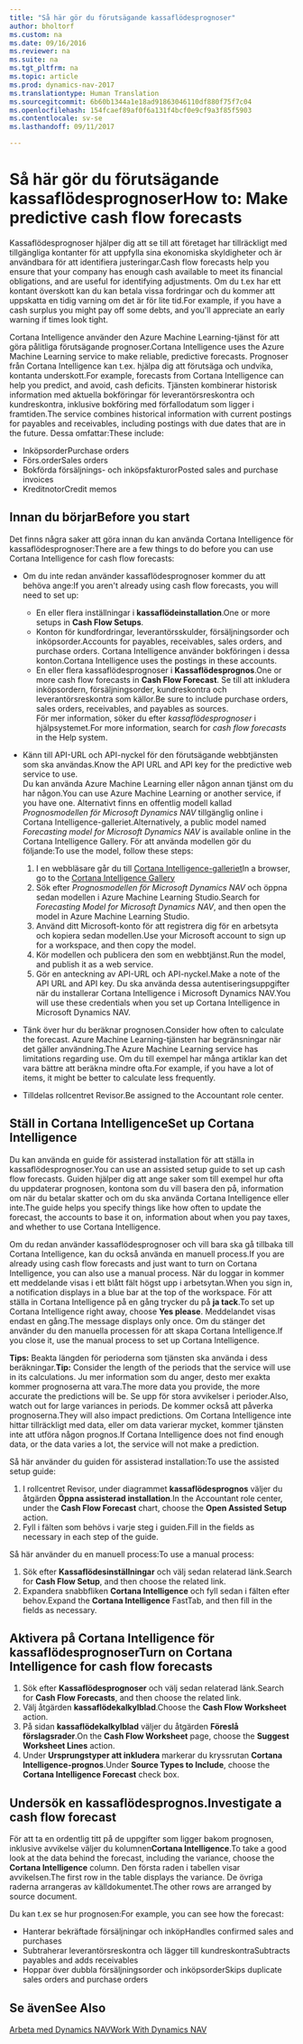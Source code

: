 ```yaml
---
title: "Så här gör du förutsägande kassaflödesprognoser"
author: bholtorf
ms.custom: na
ms.date: 09/16/2016
ms.reviewer: na
ms.suite: na
ms.tgt_pltfrm: na
ms.topic: article
ms.prod: dynamics-nav-2017
ms.translationtype: Human Translation
ms.sourcegitcommit: 6b60b1344a1e18ad91863046110df880f75f7c04
ms.openlocfilehash: 154fcaef89af0f6a131f4bcf0e9cf9a3f85f5903
ms.contentlocale: sv-se
ms.lasthandoff: 09/11/2017

---
```


# <a name="how-to-make-predictive-cash-flow-forecasts"></a><span data-ttu-id="a2c3f-102">Så här gör du förutsägande kassaflödesprognoser</span><span class="sxs-lookup"><span data-stu-id="a2c3f-102">How to: Make predictive cash flow forecasts</span></span>
<span data-ttu-id="a2c3f-103">Kassaflödesprognoser hjälper dig att se till att företaget har tillräckligt med tillgängliga kontanter för att uppfylla sina ekonomiska skyldigheter och är användbara för att identifiera justeringar.</span><span class="sxs-lookup"><span data-stu-id="a2c3f-103">Cash flow forecasts help you ensure that your company has enough cash available to meet its financial obligations, and are useful for identifying adjustments.</span></span> <span data-ttu-id="a2c3f-104">Om du t.ex har ett kontant överskott kan du kan betala vissa fordringar och du kommer att uppskatta en tidig varning om det är för lite tid.</span><span class="sxs-lookup"><span data-stu-id="a2c3f-104">For example, if you have a cash surplus you might pay off some debts, and you'll appreciate an early warning if times look tight.</span></span> 

<span data-ttu-id="a2c3f-105">Cortana Intelligence använder den Azure Machine Learning-tjänst för att göra pålitliga förutsägande prognoser.</span><span class="sxs-lookup"><span data-stu-id="a2c3f-105">Cortana Intelligence uses the Azure Machine Learning service to make reliable, predictive forecasts.</span></span> <span data-ttu-id="a2c3f-106">Prognoser från Cortana Intelligence kan t.ex. hjälpa dig att förutsäga och undvika, kontanta underskott.</span><span class="sxs-lookup"><span data-stu-id="a2c3f-106">For example, forecasts from Cortana Intelligence can help you predict, and avoid, cash deficits.</span></span> <span data-ttu-id="a2c3f-107">Tjänsten kombinerar historisk information med aktuella bokföringar för leverantörsreskontra och kundreskontra, inklusive bokföring med förfallodatum som ligger i framtiden.</span><span class="sxs-lookup"><span data-stu-id="a2c3f-107">The service combines historical information with current postings for payables and receivables, including postings with due dates that are in the future.</span></span> <span data-ttu-id="a2c3f-108">Dessa omfattar:</span><span class="sxs-lookup"><span data-stu-id="a2c3f-108">These include:</span></span>
* <span data-ttu-id="a2c3f-109">Inköpsorder</span><span class="sxs-lookup"><span data-stu-id="a2c3f-109">Purchase orders</span></span>
* <span data-ttu-id="a2c3f-110">Förs.order</span><span class="sxs-lookup"><span data-stu-id="a2c3f-110">Sales orders</span></span>
* <span data-ttu-id="a2c3f-111">Bokförda försäljnings- och inköpsfakturor</span><span class="sxs-lookup"><span data-stu-id="a2c3f-111">Posted sales and purchase invoices</span></span>
* <span data-ttu-id="a2c3f-112">Kreditnotor</span><span class="sxs-lookup"><span data-stu-id="a2c3f-112">Credit memos</span></span>

## <a name="before-you-start"></a><span data-ttu-id="a2c3f-113">Innan du börjar</span><span class="sxs-lookup"><span data-stu-id="a2c3f-113">Before you start</span></span>  
<span data-ttu-id="a2c3f-114">Det finns några saker att göra innan du kan använda Cortana Intelligence för kassaflödesprognoser:</span><span class="sxs-lookup"><span data-stu-id="a2c3f-114">There are a few things to do before you can use Cortana Intelligence for cash flow forecasts:</span></span> 
* <span data-ttu-id="a2c3f-115">Om du inte redan använder kassaflödesprognoser kommer du att behöva ange:</span><span class="sxs-lookup"><span data-stu-id="a2c3f-115">If you aren't already using cash flow forecasts, you will need to set up:</span></span>
    * <span data-ttu-id="a2c3f-116">En eller flera inställningar i **kassaflödeinstallation**.</span><span class="sxs-lookup"><span data-stu-id="a2c3f-116">One or more setups in **Cash Flow Setups**.</span></span> 
    * <span data-ttu-id="a2c3f-117">Konton för kundfordringar, leverantörsskulder, försäljningsorder och inköpsorder.</span><span class="sxs-lookup"><span data-stu-id="a2c3f-117">Accounts for payables, receivables, sales orders, and purchase orders.</span></span> <span data-ttu-id="a2c3f-118">Cortana Intelligence använder bokföringen i dessa konton.</span><span class="sxs-lookup"><span data-stu-id="a2c3f-118">Cortana Intelligence uses the postings in these accounts.</span></span>
    * <span data-ttu-id="a2c3f-119">En eller flera kassaflödesprognoser i **Kassaflödesprognos**.</span><span class="sxs-lookup"><span data-stu-id="a2c3f-119">One or more cash flow forecasts in **Cash Flow Forecast**.</span></span> <span data-ttu-id="a2c3f-120">Se till att inkludera inköpsordern, försäljningsorder, kundreskontra och leverantörsreskontra som källor.</span><span class="sxs-lookup"><span data-stu-id="a2c3f-120">Be sure to include purchase orders, sales orders, receivables, and payables as sources.</span></span>  
    <span data-ttu-id="a2c3f-121">För mer information, söker du efter _kassaflödesprognoser_ i hjälpsystemet.</span><span class="sxs-lookup"><span data-stu-id="a2c3f-121">For more information, search for _cash flow forecasts_ in the Help system.</span></span> 
* <span data-ttu-id="a2c3f-122">Känn till API-URL och API-nyckel för den förutsägande webbtjänsten som ska användas.</span><span class="sxs-lookup"><span data-stu-id="a2c3f-122">Know the API URL and API key for the predictive web service to use.</span></span>  
    <span data-ttu-id="a2c3f-123">Du kan använda Azure Machine Learning eller någon annan tjänst om du har någon.</span><span class="sxs-lookup"><span data-stu-id="a2c3f-123">You can use Azure Machine Learning or another service, if you have one.</span></span> <span data-ttu-id="a2c3f-124">Alternativt finns en offentlig modell kallad _Prognosmodellen för Microsoft Dynamics NAV_ tillgänglig online i Cortana Intelligence-galleriet.</span><span class="sxs-lookup"><span data-stu-id="a2c3f-124">Alternatively, a public model named _Forecasting model for Microsoft Dynamics NAV_ is available online in the Cortana Intelligence Gallery.</span></span> <span data-ttu-id="a2c3f-125">För att använda modellen gör du följande:</span><span class="sxs-lookup"><span data-stu-id="a2c3f-125">To use the model, follow these steps:</span></span>

    1. <span data-ttu-id="a2c3f-126">I en webbläsare går du till [Cortana Intelligence-galleriet](https://go.microsoft.com/fwlink/?linkid=828352)</span><span class="sxs-lookup"><span data-stu-id="a2c3f-126">In a browser, go to the [Cortana Intelligence Gallery](https://go.microsoft.com/fwlink/?linkid=828352)</span></span>
    2. <span data-ttu-id="a2c3f-127">Sök efter _Prognosmodellen för Microsoft Dynamics NAV_ och öppna sedan modellen i Azure Machine Learning Studio.</span><span class="sxs-lookup"><span data-stu-id="a2c3f-127">Search for _Forecasting Model for Microsoft Dynamics NAV_, and then open the model in Azure Machine Learning Studio.</span></span>
    3. <span data-ttu-id="a2c3f-128">Använd ditt Microsoft-konto för att registrera dig för en arbetsyta och kopiera sedan modellen.</span><span class="sxs-lookup"><span data-stu-id="a2c3f-128">Use your Microsoft account to sign up for a workspace, and then copy the model.</span></span>
    4. <span data-ttu-id="a2c3f-129">Kör modellen och publicera den som en webbtjänst.</span><span class="sxs-lookup"><span data-stu-id="a2c3f-129">Run the model, and publish it as a web service.</span></span>
    5. <span data-ttu-id="a2c3f-130">Gör en anteckning av API-URL och API-nyckel.</span><span class="sxs-lookup"><span data-stu-id="a2c3f-130">Make a note of the API URL and API key.</span></span> <span data-ttu-id="a2c3f-131">Du ska använda dessa autentiseringsuppgifter när du installerar Cortana Intelligence i Microsoft Dynamics NAV.</span><span class="sxs-lookup"><span data-stu-id="a2c3f-131">You will use these credentials when you set up Cortana Intelligence in Microsoft Dynamics NAV.</span></span>  

* <span data-ttu-id="a2c3f-132">Tänk över hur du beräknar prognosen.</span><span class="sxs-lookup"><span data-stu-id="a2c3f-132">Consider how often to calculate the forecast.</span></span> <span data-ttu-id="a2c3f-133">Azure Machine Learning-tjänsten har begränsningar när det gäller användning.</span><span class="sxs-lookup"><span data-stu-id="a2c3f-133">The Azure Machine Learning service has limitations regarding use.</span></span> <span data-ttu-id="a2c3f-134">Om du till exempel har många artiklar kan det vara bättre att beräkna mindre ofta.</span><span class="sxs-lookup"><span data-stu-id="a2c3f-134">For example, if you have a lot of items, it might be better to calculate less frequently.</span></span> 
* <span data-ttu-id="a2c3f-135">Tilldelas rollcentret Revisor.</span><span class="sxs-lookup"><span data-stu-id="a2c3f-135">Be assigned to the Accountant role center.</span></span> 

## <a name="set-up-cortana-intelligence"></a><span data-ttu-id="a2c3f-136">Ställ in Cortana Intelligence</span><span class="sxs-lookup"><span data-stu-id="a2c3f-136">Set up Cortana Intelligence</span></span>
<span data-ttu-id="a2c3f-137">Du kan använda en guide för assisterad installation för att ställa in kassaflödesprognoser.</span><span class="sxs-lookup"><span data-stu-id="a2c3f-137">You can use an assisted setup guide to set up cash flow forecasts.</span></span> <span data-ttu-id="a2c3f-138">Guiden hjälper dig att ange saker som till exempel hur ofta du uppdaterar prognosen, kontona som du vill basera den på, information om när du betalar skatter och om du ska använda Cortana Intelligence eller inte.</span><span class="sxs-lookup"><span data-stu-id="a2c3f-138">The guide helps you specify things like how often to update the forecast, the accounts to base it on, information about when you pay taxes, and whether to use Cortana Intelligence.</span></span>  

<span data-ttu-id="a2c3f-139">Om du redan använder kassaflödesprognoser och vill bara ska gå tillbaka till Cortana Intelligence, kan du också använda en manuell process.</span><span class="sxs-lookup"><span data-stu-id="a2c3f-139">If you are already using cash flow forecasts and just want to turn on Cortana Intelligence, you can also use a manual process.</span></span> <span data-ttu-id="a2c3f-140">När du loggar in kommer ett meddelande visas i ett blått fält högst upp i arbetsytan.</span><span class="sxs-lookup"><span data-stu-id="a2c3f-140">When you sign in, a notification displays in a blue bar at the top of the workspace.</span></span> <span data-ttu-id="a2c3f-141">För att ställa in Cortana Intelligence på en gång trycker du på **ja tack**.</span><span class="sxs-lookup"><span data-stu-id="a2c3f-141">To set up Cortana Intelligence right away, choose **Yes please**.</span></span> <span data-ttu-id="a2c3f-142">Meddelandet visas endast en gång.</span><span class="sxs-lookup"><span data-stu-id="a2c3f-142">The message displays only once.</span></span> <span data-ttu-id="a2c3f-143">Om du stänger det använder du den manuella processen för att skapa Cortana Intelligence.</span><span class="sxs-lookup"><span data-stu-id="a2c3f-143">If you close it, use the manual process to set up Cortana Intelligence.</span></span>  

<span data-ttu-id="a2c3f-144">**Tips:** Beakta längden för perioderna som tjänsten ska använda i dess beräkningar.</span><span class="sxs-lookup"><span data-stu-id="a2c3f-144">**Tip:** Consider the length of the periods that the service will use in its calculations.</span></span> <span data-ttu-id="a2c3f-145">Ju mer information som du anger, desto mer exakta kommer prognoserna att vara.</span><span class="sxs-lookup"><span data-stu-id="a2c3f-145">The more data you provide, the more accurate the predictions will be.</span></span> <span data-ttu-id="a2c3f-146">Se upp för stora avvikelser i perioder.</span><span class="sxs-lookup"><span data-stu-id="a2c3f-146">Also, watch out for large variances in periods.</span></span> <span data-ttu-id="a2c3f-147">De kommer också att påverka prognoserna.</span><span class="sxs-lookup"><span data-stu-id="a2c3f-147">They will also impact predictions.</span></span> <span data-ttu-id="a2c3f-148">Om Cortana Intelligence inte hittar tillräckligt med data, eller om data varierar mycket, kommer tjänsten inte att utföra någon prognos.</span><span class="sxs-lookup"><span data-stu-id="a2c3f-148">If Cortana Intelligence does not find enough data, or the data varies a lot, the service will not make a prediction.</span></span> 

<span data-ttu-id="a2c3f-149">Så här använder du guiden för assisterad installation:</span><span class="sxs-lookup"><span data-stu-id="a2c3f-149">To use the assisted setup guide:</span></span>
1. <span data-ttu-id="a2c3f-150">I rollcentret Revisor, under diagrammet **kassaflödesprognos** väljer du åtgärden **Öppna assisterad installation**.</span><span class="sxs-lookup"><span data-stu-id="a2c3f-150">In the Accountant role center, under the **Cash Flow Forecast** chart, choose the **Open Assisted Setup** action.</span></span>
2. <span data-ttu-id="a2c3f-151">Fyll i fälten som behövs i varje steg i guiden.</span><span class="sxs-lookup"><span data-stu-id="a2c3f-151">Fill in the fields as necessary in each step of the guide.</span></span>

<span data-ttu-id="a2c3f-152">Så här använder du en manuell process:</span><span class="sxs-lookup"><span data-stu-id="a2c3f-152">To use a manual process:</span></span>
1. <span data-ttu-id="a2c3f-153">Sök efter **Kassaflödesinställningar** och välj sedan relaterad länk.</span><span class="sxs-lookup"><span data-stu-id="a2c3f-153">Search for **Cash Flow Setup**, and then choose the related link.</span></span>
2. <span data-ttu-id="a2c3f-154">Expandera snabbfliken **Cortana Intelligence** och fyll sedan i fälten efter behov.</span><span class="sxs-lookup"><span data-stu-id="a2c3f-154">Expand the **Cortana Intelligence** FastTab, and then fill in the fields as necessary.</span></span>

## <a name="turn-on-cortana-intelligence-for-cash-flow-forecasts"></a><span data-ttu-id="a2c3f-155">Aktivera på Cortana Intelligence för kassaflödesprognoser</span><span class="sxs-lookup"><span data-stu-id="a2c3f-155">Turn on Cortana Intelligence for cash flow forecasts</span></span>
1. <span data-ttu-id="a2c3f-156">Sök efter **Kassaflödesprognoser** och välj sedan relaterad länk.</span><span class="sxs-lookup"><span data-stu-id="a2c3f-156">Search for **Cash Flow Forecasts**, and then choose the related link.</span></span>
2. <span data-ttu-id="a2c3f-157">Välj åtgärden **kassaflödekalkylblad**.</span><span class="sxs-lookup"><span data-stu-id="a2c3f-157">Choose the **Cash Flow Worksheet** action.</span></span>
3. <span data-ttu-id="a2c3f-158">På sidan **kassaflödekalkylblad** väljer du åtgärden **Föreslå förslagsrader**.</span><span class="sxs-lookup"><span data-stu-id="a2c3f-158">On the **Cash Flow Worksheet** page, choose the **Suggest Worksheet Lines** action.</span></span>  
4. <span data-ttu-id="a2c3f-159">Under **Ursprungstyper att inkludera** markerar du kryssrutan **Cortana Intelligence-prognos**.</span><span class="sxs-lookup"><span data-stu-id="a2c3f-159">Under **Source Types to Include**, choose the **Cortana Intelligence Forecast** check box.</span></span>

## <a name="investigate-a-cash-flow-forecast"></a><span data-ttu-id="a2c3f-160">Undersök en kassaflödesprognos.</span><span class="sxs-lookup"><span data-stu-id="a2c3f-160">Investigate a cash flow forecast</span></span>
<span data-ttu-id="a2c3f-161">För att ta en ordentlig titt på de uppgifter som ligger bakom prognosen, inklusive avvikelse väljer du kolumnen**Cortana Intelligence**.</span><span class="sxs-lookup"><span data-stu-id="a2c3f-161">To take a good look at the data behind the forecast, including the variance, choose the **Cortana Intelligence** column.</span></span> <span data-ttu-id="a2c3f-162">Den första raden i tabellen visar avvikelsen.</span><span class="sxs-lookup"><span data-stu-id="a2c3f-162">The first row in the table displays the variance.</span></span> <span data-ttu-id="a2c3f-163">De övriga raderna arrangeras av källdokumentet.</span><span class="sxs-lookup"><span data-stu-id="a2c3f-163">The other rows are arranged by source document.</span></span>  

<span data-ttu-id="a2c3f-164">Du kan t.ex se hur prognosen:</span><span class="sxs-lookup"><span data-stu-id="a2c3f-164">For example, you can see how the forecast:</span></span>    
* <span data-ttu-id="a2c3f-165">Hanterar bekräftade försäljningar och inköp</span><span class="sxs-lookup"><span data-stu-id="a2c3f-165">Handles confirmed sales and purchases</span></span> 
* <span data-ttu-id="a2c3f-166">Subtraherar leverantörsreskontra och lägger till kundreskontra</span><span class="sxs-lookup"><span data-stu-id="a2c3f-166">Subtracts payables and adds receivables</span></span>
* <span data-ttu-id="a2c3f-167">Hoppar över dubbla försäljningsorder och inköpsorder</span><span class="sxs-lookup"><span data-stu-id="a2c3f-167">Skips duplicate sales orders and purchase orders</span></span>

## <a name="see-also"></a><span data-ttu-id="a2c3f-168">Se även</span><span class="sxs-lookup"><span data-stu-id="a2c3f-168">See Also</span></span>  
[<span data-ttu-id="a2c3f-169">Arbeta med Dynamics NAV</span><span class="sxs-lookup"><span data-stu-id="a2c3f-169">Work With Dynamics NAV</span></span>](ui-work-product.md)

